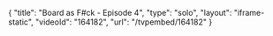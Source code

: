 {
    "title": "Board as F#ck - Episode 4",
    "type": "solo",
    "layout": "iframe-static",
    "videoId": "164182",
    "url": "\/tvpembed\/164182"
}